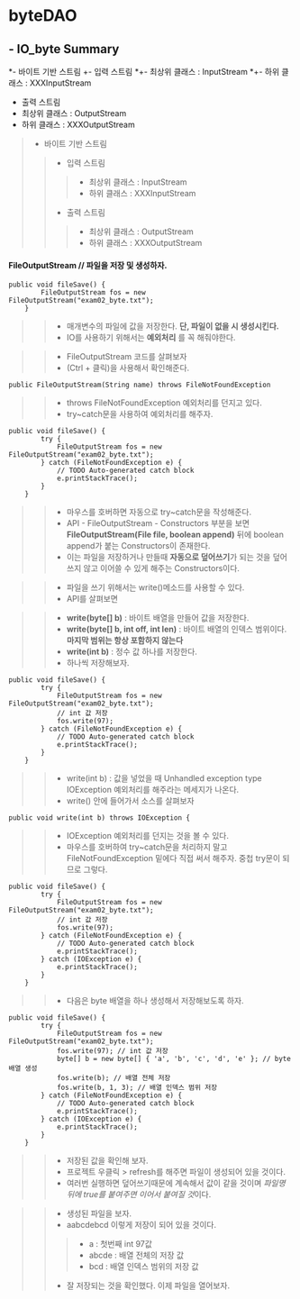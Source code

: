 # byteDAO
## - IO_byte Summary

*- 바이트 기반 스트림 
+- 입력 스트림 
*+- 최상위 클래스 : InputStream
*+- 하위 클래스 : XXXInputStream
- 출력 스트림
- 최상위 클래스 : OutputStream
- 하위 클래스 : XXXOutputStream


> - 바이트 기반 스트림 
>> - 입력 스트림 
>>> - 최상위 클래스 : InputStream
>>> - 하위 클래스 : XXXInputStream
>> - 출력 스트림
>>> - 최상위 클래스 : OutputStream
>>> - 하위 클래스 : XXXOutputStream


#### FileOutputStream // 파일을 저장 및 생성하자.
```
public void fileSave() {
		FileOutputStream fos = new FileOutputStream("exam02_byte.txt");
	}
```


>> - 매개변수의 파일에 값을 저장한다. **단, 파일이 없을 시 생성시킨다.**
>> - IO를 사용하기 위해서는 **예외처리** 를 꼭 해줘야한다.


>> - FileOutputStream 코드를 살펴보자
>> - (Ctrl + 클릭)을 사용해서 확인해준다.

```
public FileOutputStream(String name) throws FileNotFoundException
```


>> - throws FileNotFoundException 예외처리를 던지고 있다.
>> - try~catch문을 사용하여 예외처리를 해주자.

```
public void fileSave() {
		try {
			FileOutputStream fos = new FileOutputStream("exam02_byte.txt");
		} catch (FileNotFoundException e) {
			// TODO Auto-generated catch block
			e.printStackTrace();
		}
	}
```


>> - 마우스를 호버하면 자동으로 try~catch문을 작성해준다.
>> - API - FileOutputStream - Constructors 부분을 보면 **FileOutputStream(File file, boolean append)** 뒤에 boolean append가 붙는 Constructors이 존재한다.
>> - 이는 파일을 저장하거나 만들때 **자동으로 덮어쓰기**가 되는 것을 덮어쓰지 않고 이어쓸 수 있게 해주는 Constructors이다.


>> - 파일을 쓰기 위해서는 write()메소드를 사용할 수 있다.
>> - API를 살펴보면 


>> - **write(byte[] b)** : 바이트 배열을 만들어 값을 저장한다.
>> - **write(byte[] b, int off, int len)** : 바이트 배열의 인덱스 범위이다. **마지막 범위는 항상 포함하지 않는다**
>> - **write(int b)** : 정수 값 하나를 저장한다.
>> - 하나씩 저장해보자.

```
public void fileSave() {
		try {
			FileOutputStream fos = new FileOutputStream("exam02_byte.txt");
			// int 값 저장
			fos.write(97);
		} catch (FileNotFoundException e) {
			// TODO Auto-generated catch block
			e.printStackTrace();
		}
	}
```


>> - write(int b) : 값을 넣었을 때 Unhandled exception type IOException 예외처리를 해주라는 메세지가 나온다.
>> - write() 안에 들어가서 소스를 살펴보자

```
public void write(int b) throws IOException {
```


>> - IOException 예외처리를 던지는 것을 볼 수 있다.
>> - 마우스를 호버하여 try~catch문을 처리하지 말고 FileNotFoundException 밑에다 직접 써서 해주자. 중첩 try문이 되므로 그렇다.

```
public void fileSave() {
		try {
			FileOutputStream fos = new FileOutputStream("exam02_byte.txt");
			// int 값 저장
			fos.write(97);
		} catch (FileNotFoundException e) {
			// TODO Auto-generated catch block
			e.printStackTrace();
		} catch (IOException e) {
			e.printStackTrace();
		}
	}
```

>> - 다음은 byte 배열을 하나 생성해서 저장해보도록 하자.

```
public void fileSave() {
		try {
			FileOutputStream fos = new FileOutputStream("exam02_byte.txt");	
			fos.write(97); // int 값 저장	
			byte[] b = new byte[] { 'a', 'b', 'c', 'd', 'e' }; // byte 배열 생성		
			fos.write(b); // 배열 전체 저장
			fos.write(b, 1, 3); // 배열 인덱스 범위 저장	
		} catch (FileNotFoundException e) {
			// TODO Auto-generated catch block
			e.printStackTrace();
		} catch (IOException e) {
			e.printStackTrace();
		}
	}
```


>> - 저장된 값을 확인해 보자. 
>> - 프로젝트 우클릭 > refresh를 해주면 파일이 생성되어 있을 것이다.
>> - 여러번 실행하면 덮어쓰기때문에 계속해서 값이 같을 것이며 *파일명 뒤에 true를 붙여주면 이어서 붙여질 것*이다.

>> - 생성된 파일을 보자.
>> - aabcdebcd 이렇게 저장이 되어 있을 것이다.
>>> - a : 첫번째 int 97값
>>> - abcde : 배열 전체의 저장 값
>>> - bcd : 배열 인덱스 범위의 저장 값
>> - 잘 저장되는 것을 확인했다. 이제 파일을 열어보자.
